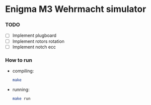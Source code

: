 # Enigma M3 Wehrmacht simulator

### TODO
- [ ] Implement plugboard
- [ ] Implement rotors rotation
- [ ] Implement notch ecc

### How to run
- compiling:
    ```bash
    make
    ```
- running: 
    ```bash
    make run
    ```
